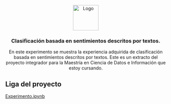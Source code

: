 <div id="top"></div>
<!-- PROJECT LOGO -->
<br />
<div align="center">
  <a href="https://github.com/othneildrew/Best-README-Template">
    <img src="images/logo.png" alt="Logo" width="80" height="80">
  </a>

  <h3 align="center">Clasificación basada en sentimientos descritos por textos.</h3>

  <p align="center">
    En este experimento se muestra la experiencia adquirida de clasificación basada en sentimientos descritos por textos. Este es un extracto del proyecto integrador para la Maestría en Ciencia de Datos e Información que estoy cursando.
  </p>
</div>

## Liga del proyecto

[Experimento.ipynb](https://github.com/imedinam50/BrandProjects/blob/main/SentimentClassifier/Experimento.ipynb)
